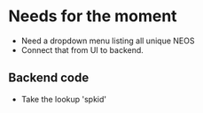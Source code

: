 # Needs for the moment
- Need a dropdown menu listing all unique NEOS
- Connect that from UI to backend. 

## Backend code
- Take the lookup 'spkid'